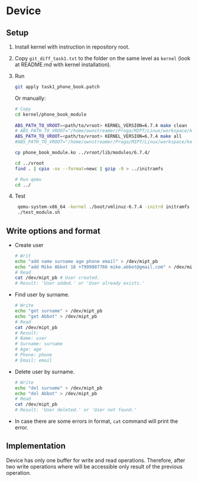 # Device

## Setup

1) Install kernel with instruction in repository root.
2) Copy `git_diff_task1.txt` to the folder on the same level as `kernel` (look at README.md with kernel installation).
3) Run
   ```bash
   git apply task1_phone_book.patch
   ```

   Or manually:
    ```bash
    # Copy
    cd kernel/phone_book_module
  
    ABS_PATH_TO_VROOT=<path/to/vroot> KERNEL_VERSION=6.7.4 make clean
    # ABS_PATH_TO_VROOT="/home/ownstreamer/Proga/MIPT/Linux/workspace/kernel/vroot" KERNEL_VERSION=6.7.4 make clean
    ABS_PATH_TO_VROOT=<path/to/vroot> KERNEL_VERSION=6.7.4 make all
    #ABS_PATH_TO_VROOT="/home/ownstreamer/Proga/MIPT/Linux/workspace/kernel/vroot" KERNEL_VERSION=6.7.4 make all
    
    cp phone_book_module.ko ../vroot/lib/modules/6.7.4/
    
    cd ../vroot
    find . | cpio -ov --format=newc | gzip -9 > ../initramfs
    
    # Run qemu
    cd ../
    ```
4) Test
   ```bash
    qemu-system-x86_64 -kernel ./boot/vmlinuz-6.7.4 -initrd initramfs -nographic -append "console=ttyS0"
    ./test_module.sh
   ```

## Write options and format

* Create user
  ```bash
  # Writ
  echo "add name surname age phone email" > /dev/mipt_pb
  echo "add Mike Abbot 18 +7999887766 mike.abbot@gmail.com" > /dev/mipt_pb
  # Read
  cat /dev/mipt_pb # User created.
  # Result: 'User added.' or 'User already exists.'
  ```

* Find user by surname.
  ```bash
  # Write
  echo "get surname" > /dev/mipt_pb
  echo "get Abbot" > /dev/mipt_pb
  # Read
  cat /dev/mipt_pb
  # Result:
  # Name: user
  # Surname: surname
  # Age: age
  # Phone: phone
  # Email: email
  ```

* Delete user by surname.
  ```bash
  # Write
  echo "del surname" > /dev/mipt_pb
  echo "del Abbot" > /dev/mipt_pb
  # Read
  cat /dev/mipt_pb
  # Result: 'User deleted.' or 'User not found.'
  ```

* In case there are some errors in format, `cat` command will print the error.

## Implementation

Device has only one buffer for write and read operations. Therefore, after two write operations where will be accessible only result of the previous operation.

